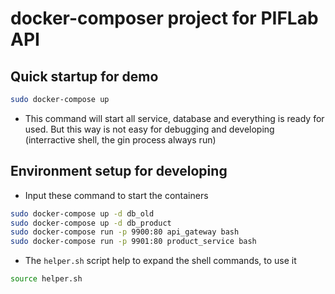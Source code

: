 # docker-composer project for PIFLab API

## Quick startup for demo
```bash
sudo docker-compose up
```
- This command will start all service, database and everything is ready for used. But this way is not easy for debugging and developing (interractive shell, the gin process always run)

## Environment setup for developing
- Input these command to start the containers
```bash
sudo docker-compose up -d db_old
sudo docker-compose up -d db_product
sudo docker-compose run -p 9900:80 api_gateway bash
sudo docker-compose run -p 9901:80 product_service bash
```
- The `helper.sh` script help to expand the shell commands, to use it
```bash
source helper.sh
```
